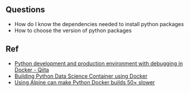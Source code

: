 
## Questions

- How do I know the dependencies needed to install python packages
- How to choose the version of python packages

## Ref

- [Python development and production environment with debugging in Docker - Qiita](https://qiita.com/sebastianrettig/items/a52f6a5c36288db7b823)
- [Building Python Data Science Container using Docker](https://www.freecodecamp.org/news/building-python-data-science-container-using-docker/)
- [Using Alpine can make Python Docker builds 50× slower](https://pythonspeed.com/articles/alpine-docker-python/)
